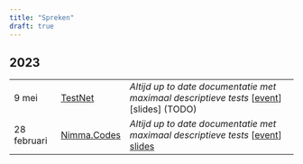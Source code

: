 ```yaml
---
title: "Spreken"
draft: true
---
```


## 2023

|             |                                         |      |
| ----------- | --------------------------------------- | ---- |
| 9 mei       | [TestNet](https://www.testnet.org/)     | *Altijd up to date documentatie met maximaal descriptieve tests* [[event](https://www.testnet.org/evenement/entry/6495/?evenement=voorjaarsevenement)] [slides] (TODO) |
| 28 februari | [Nimma.Codes](https://www.nimma.codes/) | *Altijd up to date documentatie met maximaal descriptieve tests* [[event](https://www.meetup.com/nimma-codes-meetup-group/events/287692035/)] [slides](https://speakerdeck.com/dotkarl/altijd-up-to-date-documentatie-met-maximaal-descriptieve-tests-28-02-2023-nimma-codes) |